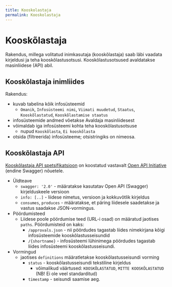 ```yaml
---
title: Kooskolastaja
permalink: Kooskolastaja
---
```


# Kooskõlastaja

Rakendus, millega volitatud inimkasutaja (kooskõlastaja) saab läbi vaadata kirjeldusi ja teha kooskõlastusotsusi. Kooskõlastusotsused avaldatakse masinliidese (API) abil.  

## Kooskõlastaja inimliides

Rakendus:

- kuvab tabelina kõik infosüsteemid
  - `Omanik`, `Infosüsteemi nimi`, `Viimati muudetud`, `Staatus`, `Kooskõlastatud`, `Kooskõlastamise staatus`
- infosüsteemide andmed võetakse Avaldaja masinliidesest
- võimaldab iga infosüsteemi kohta teha kooskõlastusotsuse
  - nupud `Kooskõlasta`, `Ei kooskõlasta`
- otsida (filtreerida) infosüsteeme; otsistringiks on nimeosa.  

## Kooskõlastaja API

[Kooskõlastaja API spetsifikatsioon](https://github.com/e-gov/RIHA-API/blob/master/approval.yaml) on koostatud vastavalt [Open API Initiative](https://www.openapis.org/) (endine Swagger) nõuetele.

- Üldteave
  - `swagger: '2.0'` - määratakse kasutatav Open API (Swagger) kirjelduskeele versioon
  - `info: [..]` - liidese nimetus, versioon ja kokkuvõtlik kirjeldus
  - `consumes`, `produces` - määratakse, et päring liidesele saadetakse ja vastus saadakse JSON-vormingus.
- Pöördumisteed
  - Liidese poole pöördumise teed (URL-i osad) on määratud jaotises `paths`. Pöördumisteid on kaks:
    - `/approvals.json` - nii pöördudes tagastab liides nimekirjana kõigi infosüsteemide kooskõlastusseisundid 
    - `/{shortname}` - infosüsteemi lühinimega pöördudes tagastab liides infosüsteemi kooskõlastusseisundi.
- Vormingud
  - jaotises `definitions` määratletakse kooskõlastusseisundi vorming
    - `status` - kooskõlastusseisundi tekstiline kirjeldus
      - võimalikud väärtused: `KOOSKÕLASTATUD`, `MITTE KOOSKÕLASTATUD` (NB! Ei ole veel standarditud)
    - `timestamp` - seisundi saamise aeg.  

